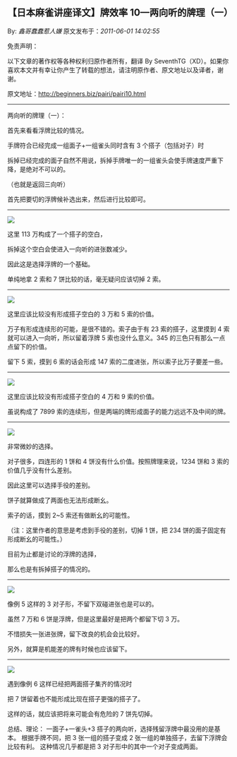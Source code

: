 ## 【日本麻雀讲座译文】牌效率 10—两向听的牌理（一）

By: _鑫哥蠢蠢惹人嫌_ 原文发布于：_2011-06-01 14:02:55_

免责声明：

以下文章的著作权等各种权利归原作者所有，翻译 By
SeventhTG（XD）。如果你喜欢本文并有幸让你产生了转载的想法，请注明原作者、原文地址以及译者，谢谢。

原文地址：http://beginners.biz/pairi/pairi10.html

---

两向听的牌理（一）：

首先来看看浮牌比较的情况。

手牌符合已经完成一组面子+一组雀头同时含有 3 个搭子（包括对子）时

拆掉已经完成的面子自然不用说，拆掉手牌唯一的一组雀头会使手牌速度严重下降，是绝对不可以的。

（也就是返回三向听）

首先把要切的浮牌候补选出来，然后进行比较即可。

---

![](http://s12.sinaimg.cn/middle/7f78b76fxa4a082c53b6b&690)

这里 113 万构成了一个搭子的空白，

拆掉这个空白会使进入一向听的进张数减少。

因此这是选择浮牌的一个基础。

单纯地拿 2 索和 7 饼比较的话，毫无疑问应该切掉 2 索。

---

![](http://s9.sinaimg.cn/middle/7f78b76fxa4a084399f98&690)

这里应该比较没有形成搭子空白的 3 万和 5 索的价值。

万子有形成连续形的可能，是很不错的。索子由于有 23 索的搭子，这里摸到 4 索就可以进入一向听，所以留着浮牌 5 索也没什么意义。345 的三色只有那么一点点留下的价值。

留下 5 索，摸到 6 索的话会形成 147 索的二度进张，所以索子比万子要差一些。

---

![](http://s2.sinaimg.cn/middle/7f78b76fxa4a09f091061&690)

这里应该比较没有形成搭子空白的 4 万和 9 索的价值。

虽说构成了 7899 索的连续形，但是两端的牌形成面子的能力远远不及中间的牌。

---

![](http://s9.sinaimg.cn/middle/7f78b76fxa4a0adcfa628&690)

非常微妙的选择。

对子很多，四连形的 1 饼和 4 饼没有什么价值。按照牌理来说，1234 饼和 3 索的价值几乎没有什么差别。

因此这里可以选择手役的差别。

饼子就算做成了两面也无法形成断幺。

索子的话，摸到 2~5 索还有做断幺的可能性。

（注：这里作者的意思是考虑到手役的差别，切掉 1 饼，把 234 饼的面子固定有形成断幺的可能性。）

目前为止都是讨论的浮牌的选择，

那么也是有拆掉搭子的情况的。

---

![](http://s11.sinaimg.cn/middle/7f78b76fxa4a0d319515a&690)

像例 5 这样的 3 对子形，不留下双碰进张也是可以的。

虽然 7 万和 6 饼是浮牌，但是这里最好是把两个都留下切 3 万。

不惜损失一张进张牌，留下改良的机会会比较好。

另外，就算是机能差的牌有时候也应该留下。

---

![](http://s11.sinaimg.cn/middle/7f78b76fxa4a0e064db2a&690)

遇到像例 6 这样已经把两面搭子集齐的情况时

把 7 饼留着也不能形成比现在搭子更强的搭子了。

这样的话，就应该把将来可能会有危险的 7 饼先切掉。

总结、理论：
一面子+一雀头+3 搭子的两向听，选择残留浮牌中最没用的是基本。
根据手牌不同，把 3 张一组的搭子变成 2 张一组的单独搭子，去留下浮牌会比较有利。
这种情况几乎都是把 3 对子形中的其中一个对子变成两面。
